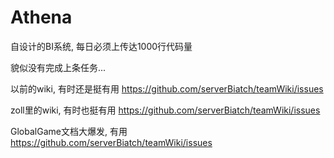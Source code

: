 # Athena
自设计的BI系统, 每日必须上传达1000行代码量

貌似没有完成上条任务...

以前的wiki, 有时还是挺有用 https://github.com/serverBiatch/teamWiki/issues

zoll里的wiki, 有时也挺有用 https://github.com/serverBiatch/teamWiki/issues

GlobalGame文档大爆发, 有用 https://github.com/serverBiatch/teamWiki/issues
